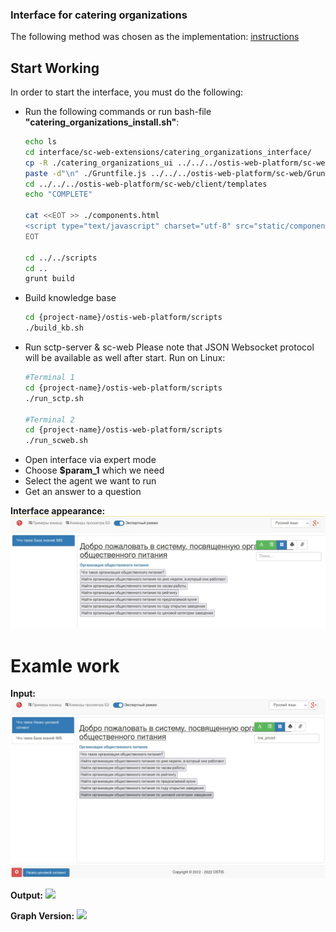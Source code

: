### Interface for catering organizations 

The following method was chosen as the implementation:
<a href = "https://github.com/MikhailSadovsky/ostis-UI-component-sample/wiki/Component-integration" target= "_blank">instructions</a>

## Start Working

In order to start the interface, you must do the following:

* Run the following commands or run bash-file <b>"catering_organizations_install.sh"</b>:
    ``` sh
    echo ls
    cd interface/sc-web-extensions/catering_organizations_interface/
    cp -R ./catering_organizations_ui ../../../ostis-web-platform/sc-web/components/
    paste -d"\n" ./Gruntfile.js ../../../ostis-web-platform/sc-web/Gruntfile.js > ../../../ostis-web-platform/sc-web/Gruntfile.js
    cd ../../../ostis-web-platform/sc-web/client/templates
    echo "COMPLETE"

    cat <<EOT >> ./components.html
    <script type="text/javascript" charset="utf-8" src="static/components/js/catering_organizations_ui/catering-organizations.js"></script>
    EOT

    cd ../../scripts
    cd ..
    grunt build
    ``` 
* Build knowledge base
    ```sh
    cd {project-name}/ostis-web-platform/scripts
    ./build_kb.sh
    ```
* Run sctp-server & sc-web
Please note that JSON Websocket protocol will be available as well after start.
    Run on Linux:
    ```sh
    #Terminal 1
    cd {project-name}/ostis-web-platform/scripts
    ./run_sctp.sh

    #Terminal 2
    cd {project-name}/ostis-web-platform/scripts
    ./run_scweb.sh
    ```
* Open interface via expert mode
* Choose <b>$param_1</b> which we need
* Select the agent we want to run
* Get an answer to a question

**Interface appearance:**
![](content/interface.png)

# Examle work


**Input:**
![](content/work_interface.png)

**Output:**
![](content/answer.jpg)

**Graph Version:**
![](content/answer_graph.jpg)
